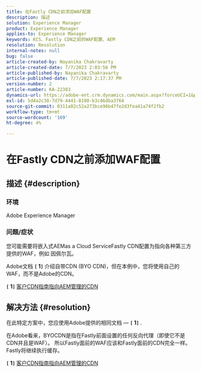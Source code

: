 ```yaml
---
title: 在Fastly CDN之前添加WAF配置
description: 描述
solution: Experience Manager
product: Experience Manager
applies-to: Experience Manager
keywords: KCS、Fastly CDN之前的WAF配置、AEM
resolution: Resolution
internal-notes: null
bug: false
article-created-by: Nayanika Chakravarty
article-created-date: 7/7/2023 2:03:56 PM
article-published-by: Nayanika Chakravarty
article-published-date: 7/7/2023 2:17:37 PM
version-number: 2
article-number: KA-22383
dynamics-url: https://adobe-ent.crm.dynamics.com/main.aspx?forceUCI=1&pagetype=entityrecord&etn=knowledgearticle&id=0c3b2f16-cf1c-ee11-8f6e-6045bd006ce9
exl-id: 5d4a2c38-7d79-4441-8190-b3c46dba3764
source-git-commit: 0311a02c52a273bce96b47fe2d3fea41a74f2fb2
workflow-type: tm+mt
source-wordcount: '169'
ht-degree: 4%

---
```


# 在Fastly CDN之前添加WAF配置

## 描述 {#description}


### 环境

Adobe Experience Manager

### 问题/症状

您可能需要将嵌入式AEMas a Cloud ServiceFastly CDN配置为指向各种第三方提供的WAF，例如 因佩尔瓦。

Adobe文档 <b>`[` 1`]` </b> 介绍自带CDN (BYO CDN)，但在本例中，您将使用自己的WAF，而不是Adobe的CDN。

<b>`[` 1`]` </b> [客户CDN指南指向AEM管理的CDN](https://experienceleague.adobe.com/docs/experience-manager-cloud-service/content/implementing/content-delivery/cdn.html#point-to-point-CDN)


## 解决方法 {#resolution}


在此特定方案中，您应使用Adobe提供的相同文档 —  <b>`[` 1`]` </b>.

在Adobe看来，BYOCDN是指在Fastly前面设置的任何反向代理（即使它不是CDN并且是WAF）。 所以Fastly面前的WAF应该和Fastly面前的CDN完全一样。 Fastly将继续执行缓存。

<b>`[` 1`]` </b> [客户CDN指南指向AEM管理的CDN](https://experienceleague.adobe.com/docs/experience-manager-cloud-service/content/implementing/content-delivery/cdn.html#point-to-point-CDN)
